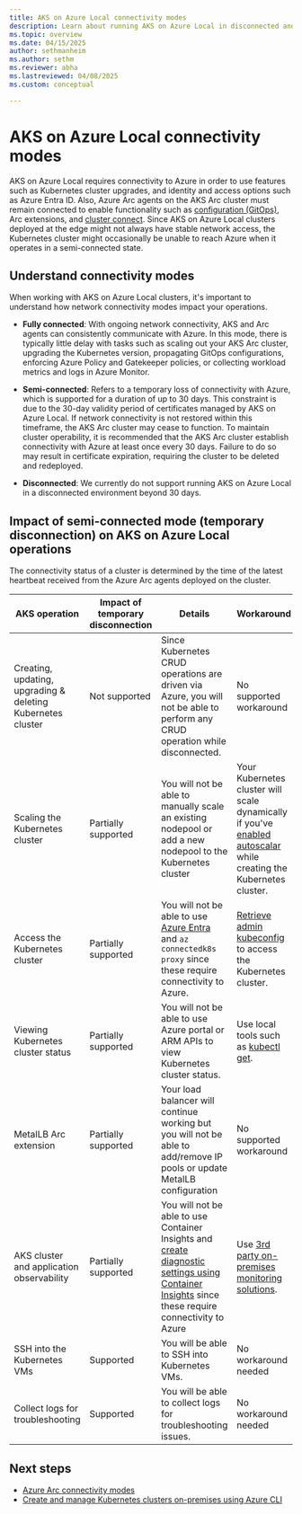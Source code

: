 ```yaml
---
title: AKS on Azure Local connectivity modes
description: Learn about running AKS on Azure Local in disconnected and semi-connected mode.
ms.topic: overview
ms.date: 04/15/2025
author: sethmanheim
ms.author: sethm 
ms.reviewer: abha
ms.lastreviewed: 04/08/2025
ms.custom: conceptual

---
```


# AKS on Azure Local connectivity modes

AKS on Azure Local requires connectivity to Azure in order to use features such as Kubernetes cluster upgrades, and identity and access options such as Azure Entra ID. Also, Azure Arc agents on the AKS Arc cluster must remain connected to enable functionality such as [configuration (GitOps)](conceptual-gitops-flux2.md), Arc extensions, and [cluster connect](conceptual-cluster-connect.md). Since AKS on Azure Local clusters deployed at the edge might not always have stable network access, the Kubernetes cluster might occasionally be unable to reach Azure when it operates in a semi-connected state.

## Understand connectivity modes

When working with AKS on Azure Local clusters, it's important to understand how network connectivity modes impact your operations.

- **Fully connected**: With ongoing network connectivity, AKS and Arc agents can consistently communicate with Azure. In this mode, there is typically little delay with tasks such as scaling out your AKS Arc cluster, upgrading the Kubernetes version, propagating GitOps configurations, enforcing Azure Policy and Gatekeeper policies, or collecting workload metrics and logs in Azure Monitor.

- **Semi-connected**:  Refers to a temporary loss of connectivity with Azure, which is supported for a duration of up to 30 days. This constraint is due to the 30-day validity period of certificates managed by AKS on Azure Local. If network connectivity is not restored within this timeframe, the AKS Arc cluster may cease to function. To maintain cluster operability, it is recommended that the AKS Arc cluster establish connectivity with Azure at least once every 30 days. Failure to do so may result in certificate expiration, requiring the cluster to be deleted and redeployed.

- **Disconnected**: We currently do not support running AKS on Azure Local in a disconnected environment beyond 30 days.

## Impact of semi-connected mode (temporary disconnection) on AKS on Azure Local operations

The connectivity status of a cluster is determined by the time of the latest heartbeat received from the Azure Arc agents deployed on the cluster.

| AKS operation | Impact of temporary disconnection | Details | Workaround |
| ------------- | ---------------------------------- |---------|------------|
| Creating, updating, upgrading & deleting Kubernetes cluster | Not supported | Since Kubernetes CRUD operations are driven via Azure, you will not be able to perform any CRUD operation while disconnected. | No supported workaround |
| Scaling the Kubernetes cluster | Partially supported | You will not be able to manually scale an existing nodepool or add a new nodepool to the Kubernetes cluster | Your Kubernetes cluster will scale dynamically if you've [enabled autoscalar](auto-scale-aks-arc.md) while creating the Kubernetes cluster. |
| Access the Kubernetes cluster | Partially supported | You will not be able to use [Azure Entra](enable-authentication-microsoft-entra-id.md) and `az connectedk8s proxy` since these require connectivity to Azure. | [Retrieve admin kubeconfig](retrieve-admin-kubeconfig.md) to access the Kubernetes cluster. |
| Viewing Kubernetes cluster status | Partially supported | You will not be able to use Azure portal or ARM APIs to view Kubernetes cluster status. | Use local tools such as [kubectl get](https://kubernetes.io/docs/reference/kubectl/quick-reference/#viewing-and-finding-resources). |
| MetalLB Arc extension | Partially supported | Your load balancer will continue working but you will not be able to add/remove IP pools or update MetalLB configuration | No supported workaround |
| AKS cluster and application observability | Partially supported | You will not be able to use Container Insights and [create diagnostic settings using Container Insights](kubernetes-monitor-audit-events.md#create-a-diagnostic-setting) since these require connectivity to Azure | Use [3rd party on-premises monitoring solutions](aks-monitor-logging.md).
| SSH into the Kubernetes VMs | Supported | You will be able to SSH into Kubernetes VMs. | No workaround needed |
| Collect logs for troubleshooting | Supported | You will be able to collect logs for troubleshooting issues. | No workaround needed |

## Next steps

- [Azure Arc connectivity modes](/azure//azure-arc/kubernetes/conceptual-connectivity-modes)
- [Create and manage Kubernetes clusters on-premises using Azure CLI](aks-create-clusters-cli.md)
